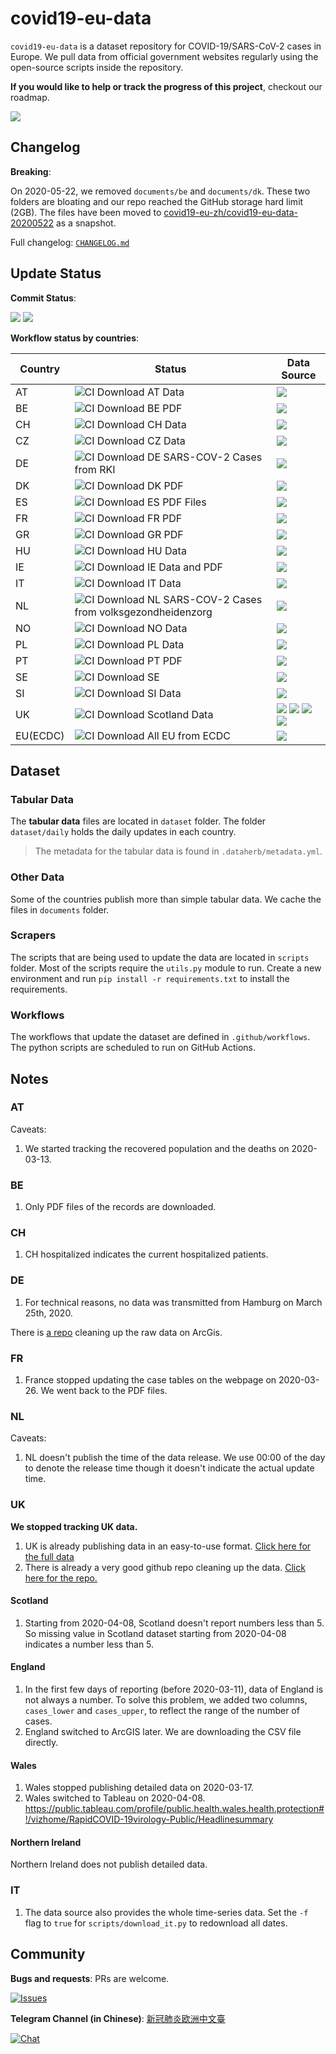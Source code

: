 # covid19-eu-data

`covid19-eu-data` is a dataset repository for COVID-19/SARS-CoV-2 cases in Europe. We pull data from official government websites regularly using the open-source scripts inside the repository.

**If you would like to help or track the progress of this project**, checkout our roadmap.

[![](https://img.shields.io/badge/roadmap-data--pipeline-blueviolet)](https://github.com/orgs/covid19-eu-zh/projects/1)

## Changelog

**Breaking**:

On 2020-05-22, we removed `documents/be` and `documents/dk`. These two folders are bloating and our repo reached the GitHub storage hard limit (2GB). The files have been moved to [covid19-eu-zh/covid19-eu-data-20200522](https://github.com/covid19-eu-zh/covid19-eu-data-20200522) as a snapshot.

Full changelog: [`CHANGELOG.md`](CHANGELOG.md)

## Update Status

**Commit Status**:

![](https://img.shields.io/github/last-commit/covid19-eu-zh/covid19-eu-data/master) ![](https://img.shields.io/github/commit-activity/w/covid19-eu-zh/covid19-eu-data)

**Workflow status by countries**:

| Country | Status | Data Source |
| ------------- | ------------- | --- |
| AT | ![CI Download AT Data](https://github.com/covid19-eu-zh/covid19-eu-data/workflows/CI%20Download%20AT%20Data/badge.svg) | [![](https://img.shields.io/badge/Data%20Source-sozialministerium.at-informational)](https://www.sozialministerium.at/Informationen-zum-Coronavirus/Neuartiges-Coronavirus-(2019-nCov).html) |
| BE | ![CI Download BE PDF](https://github.com/covid19-eu-zh/covid19-eu-data/workflows/CI%20Download%20BE%20PDF/badge.svg) | [![](https://img.shields.io/badge/Data%20Source-epidemio.wiv--isp.be-informational)](https://epidemio.wiv-isp.be/ID/Pages/2019-nCoV_epidemiological_situation.aspx) |
| CH | ![CI Download CH Data](https://github.com/covid19-eu-zh/covid19-eu-data/workflows/CI%20Download%20CH%20Data/badge.svg) | [![](https://img.shields.io/badge/Data%20Source-epidemio.wiv--daenuprobst/covid19--cases--switzerland-informational)](https://github.com/daenuprobst/covid19-cases-switzerland) |
| CZ | ![CI Download CZ Data](https://github.com/covid19-eu-zh/covid19-eu-data/workflows/CI%20Download%20CZ%20Data/badge.svg) | [![](https://img.shields.io/badge/Data%20Source-onemocneni--aktualne.mzcr.cz-informational)](https://onemocneni-aktualne.mzcr.cz/covid-19) |
| DE | ![CI Download DE SARS-COV-2 Cases from RKI](https://github.com/covid19-eu-zh/covid19-eu-data/workflows/CI%20Download%20DE%20SARS-COV-2%20Cases%20from%20RKI/badge.svg) | [![](https://img.shields.io/badge/Data%20Source-rki.de-informational)](https://www.rki.de/DE/Content/InfAZ/N/Neuartiges_Coronavirus/Fallzahlen.html) |
| DK  | ![CI Download DK PDF](https://github.com/covid19-eu-zh/covid19-eu-data/workflows/CI%20Download%20DK%20PDF/badge.svg)  | [![](https://img.shields.io/badge/Data%20Source-ssi.dk-informational)](https://www.ssi.dk/aktuelt/sygdomsudbrud/coronavirus/covid-19-i-danmark-epidemiologisk-overvaagningsrapport) |
| ES  | ![CI Download ES PDF Files](https://github.com/covid19-eu-zh/covid19-eu-data/workflows/CI%20Download%20ES%20PDF%20Files/badge.svg)  | [![](https://img.shields.io/badge/Data%20Source-mscbs.gob.es-informational)](http://www.mscbs.gob.es/profesionales/saludPublica/ccayes/alertasActual/nCov-China/situacionActual.htm) |
| FR  | ![CI Download FR PDF](https://github.com/covid19-eu-zh/covid19-eu-data/workflows/CI%20Download%20FR%20PDF/badge.svg) | [![](https://img.shields.io/badge/Data%20Source-santepubliquefrance.fr-informational)](https://www.santepubliquefrance.fr/maladies-et-traumatismes/maladies-et-infections-respiratoires/infection-a-coronavirus/articles/infection-au-nouveau-coronavirus-sars-cov-2-covid-19-france-et-monde) |
| GR | ![CI Download GR PDF](https://github.com/covid19-eu-zh/covid19-eu-data/workflows/CI%20Download%20GR%20PDF/badge.svg) | [![](https://img.shields.io/badge/Data%20Source-eody.gov.gr-informational)](https://eody.gov.gr/neos-koronaios-covid-19/) |
| HU  | ![CI Download HU Data](https://github.com/covid19-eu-zh/covid19-eu-data/workflows/CI%20Download%20HU%20Data/badge.svg) | [![](https://img.shields.io/badge/Data%20Source-koronavirus.gov.hu-informational)](https://koronavirus.gov.hu/) |
| IE | ![CI Download IE Data and PDF](https://github.com/covid19-eu-zh/covid19-eu-data/workflows/CI%20Download%20IE%20Data%20and%20PDF/badge.svg) | [![](https://img.shields.io/badge/Data%20Source-hpsc.ie-informational)](https://www.hpsc.ie/a-z/respiratory/coronavirus/novelcoronavirus/casesinireland/) |
| IT | ![CI Download IT Data](https://github.com/covid19-eu-zh/covid19-eu-data/workflows/CI%20Download%20IT%20Data/badge.svg) | [![](https://img.shields.io/badge/Data%20Source-pcm--dpc/COVID--19-informational)](https://github.com/pcm-dpc/COVID-19/blob/master/dati-json/dpc-covid19-ita-province-latest.json) |
| NL | ![CI Download NL SARS-COV-2 Cases from volksgezondheidenzorg](https://github.com/covid19-eu-zh/covid19-eu-data/workflows/CI%20Download%20NL%20SARS-COV-2%20Cases%20from%20volksgezondheidenzorg/badge.svg) | [![](https://img.shields.io/badge/Data%20Source-volksgezondheidenzorg.info-informational)](https://www.volksgezondheidenzorg.info/onderwerp/infectieziekten/regionaal-internationaal/coronavirus-covid-19#node-coronavirus-covid-19-meldingen) |
| NO | ![CI Download NO Data](https://github.com/covid19-eu-zh/covid19-eu-data/workflows/CI%20Download%20NO%20Data/badge.svg) | [![](https://img.shields.io/badge/Data%20Source-fhi.no-informational)](https://www.fhi.no/en/id/infectious-diseases/coronavirus/daily-reports/daily-reports-COVID19/) |
| PL | ![CI Download PL Data](https://github.com/covid19-eu-zh/covid19-eu-data/workflows/CI%20Download%20PL%20Data/badge.svg) | [![](https://img.shields.io/badge/Data%20Source-gov.pl-informational)](https://www.gov.pl/web/koronawirus/wykaz-zarazen-koronawirusem-sars-cov-2) |
| PT | ![CI Download PT PDF](https://github.com/covid19-eu-zh/covid19-eu-data/workflows/CI%20Download%20PT%20PDF/badge.svg) | [![](https://img.shields.io/badge/Data%20Source-covid19.min--saude.pt-informational)](https://covid19.min-saude.pt/relatorio-de-situacao/) |
| SE | ![CI Download SE](https://github.com/covid19-eu-zh/covid19-eu-data/workflows/CI%20Download%20SE/badge.svg) | [![](https://img.shields.io/badge/Data%20Source-folkhalsomyndigheten.se-informational)](https://www.folkhalsomyndigheten.se/smittskydd-beredskap/utbrott/aktuella-utbrott/covid-19/aktuellt-epidemiologiskt-lage/)  |
| SI | ![CI Download SI Data](https://github.com/covid19-eu-zh/covid19-eu-data/workflows/CI%20Download%20SI%20Data/badge.svg) | [![](https://img.shields.io/badge/Data%20Source-gov.si-informational)](https://www.gov.si/en/topics/coronavirus-disease-covid-19/) |
| UK | ![CI Download Scotland Data](https://github.com/covid19-eu-zh/covid19-eu-data/workflows/CI%20Download%20Scotland%20Data/badge.svg)  | [![](https://img.shields.io/badge/Data%20Source-official_arcgis-informational)](https://www.arcgis.com/sharing/rest/content/items/b684319181f94875a6879bbc833ca3a6/data) [![](https://img.shields.io/badge/Data%20Source-gov.scot-informational)](https://www.gov.scot/coronavirus-covid-19/) [![](https://img.shields.io/badge/Data%20Source-phw.nhs.wales-informational)](https://phw.nhs.wales/news/public-health-wales-statement-on-novel-coronavirus-outbreak/) [![](https://img.shields.io/badge/Data%20Source-publichealth.hscni.net-informational)](https://www.publichealth.hscni.net/news/covid-19-coronavirus#situation-in-northern-ireland) |
| EU(ECDC) | ![CI Download All EU from ECDC](https://github.com/covid19-eu-zh/covid19-eu-data/workflows/CI%20Download%20All%20EU%20from%20ECDC/badge.svg) |  [![](https://img.shields.io/badge/Data%20Source-ecdc.europa.eu-informational)](https://www.ecdc.europa.eu/en/cases-2019-ncov-eueea) |


## Dataset

### Tabular Data

The **tabular data** files are located in `dataset` folder. The folder `dataset/daily` holds the daily updates in each country.

> The metadata for the tabular data is found in `.dataherb/metadata.yml`.

### Other Data

Some of the countries publish more than simple tabular data. We cache the files in `documents` folder.

### Scrapers

The scripts that are being used to update the data are located in `scripts` folder. Most of the scripts require the `utils.py` module to run. Create a new environment and run `pip install -r requirements.txt` to install the requirements.

### Workflows

The workflows that update the dataset are defined in `.github/workflows`. The python scripts are scheduled to run on GitHub Actions.

## Notes

### AT

Caveats:

1. We started tracking the recovered population and the deaths on 2020-03-13.

### BE

1. Only PDF files of the records are downloaded.

### CH

1. CH hospitalized indicates the current hospitalized patients.

### DE

1. For technical reasons, no data was transmitted from Hamburg on March 25th, 2020.

There is [a repo](https://github.com/averissimo/covid19.de.data) cleaning up the raw data on ArcGis.

### FR

1. France stopped updating the case tables on the webpage on 2020-03-26. We went back to the PDF files.

### NL

Caveats:

1. NL doesn't publish the time of the data release. We use 00:00 of the day to denote the release time though it doesn't indicate the actual update time.

### UK

**We stopped tracking UK data.**

1. UK is already publishing data in an easy-to-use format. [Click here for the full data](https://coronavirus.data.gov.uk/#countries)
2. There is already a very good github repo cleaning up the data. [Click here for the repo.](https://github.com/tomwhite/covid-19-uk-data)

#### Scotland

1. Starting from 2020-04-08, Scotland doesn't report numbers less than 5. So missing value in Scotland dataset starting from 2020-04-08 indicates a number less than 5.

#### England

1. In the first few days of reporting (before 2020-03-11), data of England is not always a number. To solve this problem, we added two columns, `cases_lower` and `cases_upper`, to reflect the range of the number of cases.
2. England switched to ArcGIS later. We are downloading the CSV file directly.

#### Wales

1. Wales stopped publishing detailed data on 2020-03-17.
2. Wales switched to Tableau on 2020-04-08. https://public.tableau.com/profile/public.health.wales.health.protection#!/vizhome/RapidCOVID-19virology-Public/Headlinesummary

#### Northern Ireland

Northern Ireland does not publish detailed data.

### IT

1. The data source also provides the whole time-series data. Set the `-f` flag to `true` for `scripts/download_it.py` to redownload all dates.


## Community

**Bugs and requests**: PRs are welcome.

[![Issues](http://img.shields.io/github/issues/covid19-eu-zh/covid19-eu-data.svg)]( https://github.com/covid19-eu-zh/covid19-eu-data/issues )

**Telegram Channel (in Chinese)**: [新冠肺炎欧洲中文臺](https://t.me/s/covid19_eu_zh_c)

[![Chat](http://img.shields.io/badge/telegram-covid19__eu__zh__c-blue.svg)](https://t.me/s/covid19_eu_zh_c)
